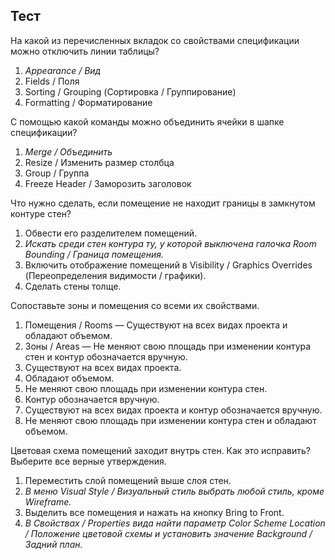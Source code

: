 ## Тест

На какой из перечисленных вкладок со свойствами спецификации можно отключить линии таблицы?
1. _Appearance / Вид_
2. Fields / Поля
3. Sorting / Grouping (Сортировка / Группирование)
4. Formatting / Форматирование

C помощью какой команды можно объединить ячейки в шапке спецификации?
1. _Merge / Объединить_
2. Resize / Изменить размер столбца
3. Group / Группа
4. Freeze Header / Заморозить заголовок

Что нужно сделать, если помещение не находит границы в замкнутом контуре стен?
1. Обвести его разделителем помещений.
2. _Искать среди стен контура ту, у которой выключена галочка Room Bounding / Граница помещения._
3. Включить отображение помещений в Visibility / Graphics Overrides (Переопределения видимости / графики).
4. Сделать стены толще.

Сопоставьте зоны и помещения со всеми их свойствами.
1. Помещения / Rooms — Существуют на всех видах проекта и обладают объемом.
2. Зоны / Areas — Не меняют свою площадь при изменении контура стен и контур обозначается вручную.
3. Существуют на всех видах проекта.
4. Обладают объемом.
5. Не меняют свою площадь при изменении контура стен.
6. Контур обозначается вручную.
7. Существуют на всех видах проекта и контур обозначается вручную.
8. Не меняют свою площадь при изменении контура стен и обладают объемом.

Цветовая схема помещений заходит внутрь стен. Как это исправить? Выберите все верные утверждения.
1. Переместить слой помещений выше слоя стен.
2. _В меню Visual Style / Визуальный стиль выбрать любой стиль, кроме Wireframe._
3. Выделить все помещения и нажать на кнопку Bring to Front.
4. _В Свойствах / Properties вида найти параметр Color Scheme Location / Положение цветовой схемы и установить значение Background /Задний план._